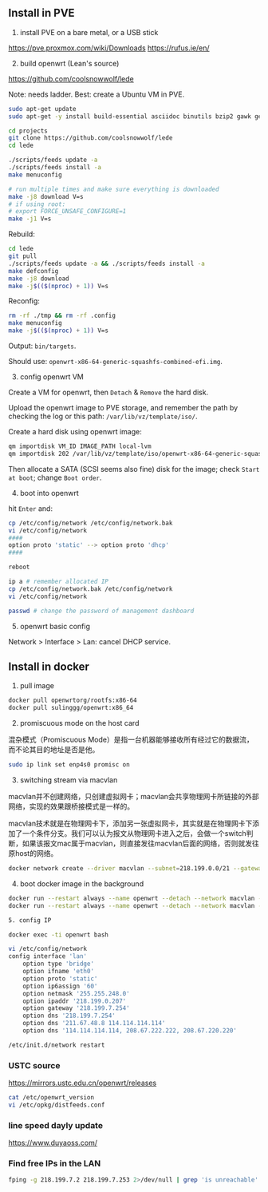 ---
...

## Install in PVE

1. install PVE on a bare metal, or a USB stick

https://pve.proxmox.com/wiki/Downloads
https://rufus.ie/en/

2. build openwrt (Lean's source)

https://github.com/coolsnowwolf/lede

Note: needs ladder. Best: create a Ubuntu VM in PVE.

```sh
sudo apt-get update
sudo apt-get -y install build-essential asciidoc binutils bzip2 gawk gettext git libncurses5-dev libz-dev patch python3 python2.7 unzip zlib1g-dev lib32gcc1 libc6-dev-i386 subversion flex uglifyjs git-core gcc-multilib p7zip p7zip-full msmtp libssl-dev texinfo libglib2.0-dev xmlto qemu-utils upx libelf-dev autoconf automake libtool autopoint device-tree-compiler g++-multilib antlr3 gperf wget curl swig rsync

cd projects
git clone https://github.com/coolsnowwolf/lede
cd lede

./scripts/feeds update -a
./scripts/feeds install -a
make menuconfig

# run multiple times and make sure everything is downloaded
make -j8 download V=s
# if using root:
# export FORCE_UNSAFE_CONFIGURE=1
make -j1 V=s
```

Rebuild:

```sh
cd lede
git pull
./scripts/feeds update -a && ./scripts/feeds install -a
make defconfig
make -j8 download
make -j$(($(nproc) + 1)) V=s
```

Reconfig:

```sh
rm -rf ./tmp && rm -rf .config
make menuconfig
make -j$(($(nproc) + 1)) V=s
```

Output: `bin/targets`.

Should use: `openwrt-x86-64-generic-squashfs-combined-efi.img`.

3. config openwrt VM

Create a VM for openwrt, then `Detach` & `Remove` the hard disk.

Upload the openwrt image to PVE storage, and remember the path by checking the log or this path: `/var/lib/vz/template/iso/`.

Create a hard disk using openwrt image:

```sh
qm importdisk VM_ID IMAGE_PATH local-lvm
qm importdisk 202 /var/lib/vz/template/iso/openwrt-x86-64-generic-squashfs-combined-efi.img local-lvm
```

Then allocate a SATA (SCSI seems also fine) disk for the image; check `Start at boot`; change `Boot order`.

4. boot into openwrt

hit `Enter` and:

```sh
cp /etc/config/network /etc/config/network.bak
vi /etc/config/network
####
option proto 'static' --> option proto 'dhcp'
####

reboot

ip a # remember allocated IP
cp /etc/config/network.bak /etc/config/network
vi /etc/config/network

passwd # change the password of management dashboard
```

5. openwrt basic config

Network > Interface > Lan: cancel DHCP service.

## Install in docker

1. pull image

```sh
docker pull openwrtorg/rootfs:x86-64
docker pull sulinggg/openwrt:x86_64
```

2. promiscuous mode on the host card

混杂模式（Promiscuous Mode）是指一台机器能够接收所有经过它的数据流，而不论其目的地址是否是他。

```sh
sudo ip link set enp4s0 promisc on
```

3. switching stream via macvlan

macvlan并不创建网络，只创建虚拟网卡；macvlan会共享物理网卡所链接的外部网络，实现的效果跟桥接模式是一样的。

macvlan技术就是在物理网卡下，添加另一张虚拟网卡，其实就是在物理网卡下添加了一个条件分支。我们可以认为报文从物理网卡进入之后，会做一个switch判断，如果该报文mac属于macvlan，则直接发往macvlan后面的网络，否则就发往原host的网络。

```sh
docker network create --driver macvlan --subnet=218.199.0.0/21 --gateway=218.199.7.254 --opt parent=enp4s0 macvlan
```

4. boot docker image in the background

```sh
docker run --restart always --name openwrt --detach --network macvlan --privileged openwrtorg/rootfs:x86-64 /sbin/init
docker run --restart always --name openwrt --detach --network macvlan --privileged sulinggg/openwrt:x86_64 /sbin/init

5. config IP

docker exec -ti openwrt bash

vi /etc/config/network
config interface 'lan'
    option type 'bridge'
    option ifname 'eth0'
    option proto 'static'
    option ip6assign '60'
    option netmask '255.255.248.0'
    option ipaddr '218.199.0.207'
    option gateway '218.199.7.254'
    option dns '218.199.7.254'
    option dns '211.67.48.8 114.114.114.114'
    option dns '114.114.114.114, 208.67.222.222, 208.67.220.220'

/etc/init.d/network restart
```

### USTC source

https://mirrors.ustc.edu.cn/openwrt/releases

```sh
cat /etc/openwrt_version
vi /etc/opkg/distfeeds.conf
```

### line speed dayly update

https://www.duyaoss.com/

### Find free IPs in the LAN

```sh
fping -g 218.199.7.2 218.199.7.253 2>/dev/null | grep 'is unreachable' | cut -d ' ' -f 1 | sort -t '.' -k 4 -n | less > /tmp/fip
```
